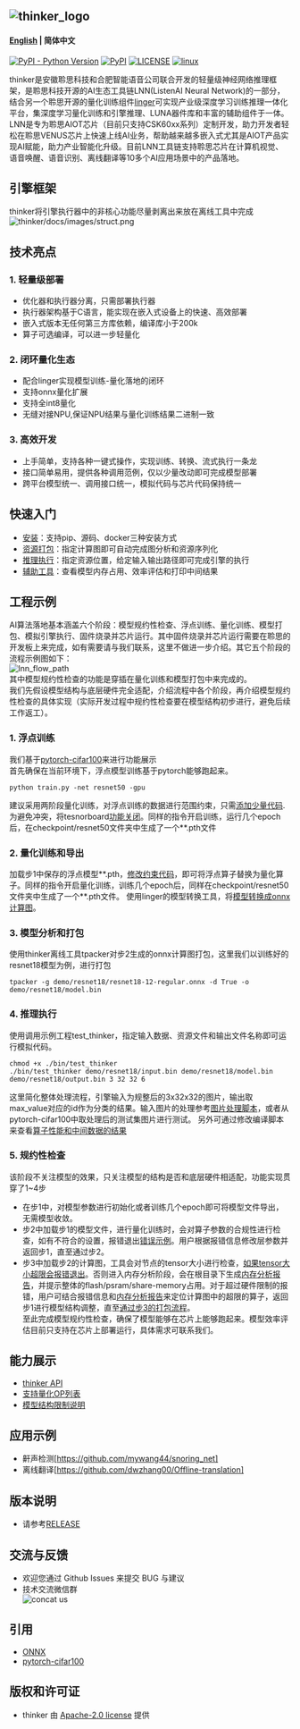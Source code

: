 ![thinker_logo](thinker/docs/images/thinker_logo.png)
--------------------------------------------------------------------------------
#### [English](README_EN.md) | 简体中文

[![PyPI - Python Version](https://img.shields.io/pypi/pyversions/pythinker.svg)](https://pypi.org/project/pythinker)
[![PyPI](https://badge.fury.io/py/pythinker.svg)](https://badge.fury.io/py/pythinker)
[![LICENSE](https://img.shields.io/github/license/LISTENAI/thinker.svg?style=flat-square)](https://github.com/LISTENAI/thinker/blob/main/LICENSE)
[![linux](https://github.com/LISTENAI/thinker/actions/workflows/linux_x86.yml/badge.svg)](https://github.com/LISTENAI/thinker/actions/workflows/linux_x86.yml)

thinker是安徽聆思科技和合肥智能语音公司联合开发的轻量级神经网络推理框架，是聆思科技开源的AI生态工具链LNN(ListenAI Neural Network)的一部分，结合另一个聆思开源的量化训练组件[linger](https://github.com/LISTENAI/linger)可实现产业级深度学习训练推理一体化平台，集深度学习量化训练和引擎推理、LUNA器件库和丰富的辅助组件于一体。LNN是专为聆思AIOT芯片（目前只支持CSK60xx系列）定制开发，助力开发者轻松在聆思VENUS芯片上快速上线AI业务，帮助越来越多嵌入式尤其是AIOT产品实现AI赋能，助力产业智能化升级。目前LNN工具链支持聆思芯片在计算机视觉、语音唤醒、语音识别、离线翻译等10多个AI应用场景中的产品落地。

## 引擎框架
thinker将引擎执行器中的非核心功能尽量剥离出来放在离线工具中完成  
![thinker/docs/images/struct.png](thinker/docs/images/struct-CH.png)

## 技术亮点
### 1. 轻量级部署
* 优化器和执行器分离，只需部署执行器
* 执行器架构基于C语言，能实现在嵌入式设备上的快速、高效部署
* 嵌入式版本无任何第三方库依赖，编译库小于200k
* 算子可选编译，可以进一步轻量化

### 2. 闭环量化生态
* 配合linger实现模型训练-量化落地的闭环
* 支持onnx量化扩展
* 支持全int8量化
* 无缝对接NPU,保证NPU结果与量化训练结果二进制一致

### 3. 高效开发
* 上手简单，支持各种一键式操作，实现训练、转换、流式执行一条龙
* 接口简单易用，提供各种调用范例，仅以少量改动即可完成模型部署
* 跨平台模型统一、调用接口统一，模拟代码与芯片代码保持统一

## 快速入门
- [安装](thinker/docs/tutorial/install.md)：支持pip、源码、docker三种安装方式
- [资源打包](thinker/docs/tutorial/thinker_packer.md)：指定计算图即可自动完成图分析和资源序列化
- [推理执行](thinker/docs/tutorial/thinker_run.md)：指定资源位置，给定输入输出路径即可完成引擎的执行
- [辅助工具](thinker/docs/tutorial/thinker_performance.md)：查看模型内存占用、效率评估和打印中间结果

## 工程示例
  AI算法落地基本涵盖六个阶段：模型规约性检查、浮点训练、量化训练、模型打包、模拟引擎执行、固件烧录并芯片运行。其中固件烧录并芯片运行需要在聆思的开发板上来完成，如有需要请与我们联系，这里不做进一步介绍。其它五个阶段的流程示例图如下：  
  ![lnn_flow_path](thinker/docs/images/lnn_flow_path.png)    
  其中模型规约性检查的功能是穿插在量化训练和模型打包中来完成的。  
  我们先假设模型结构与底层硬件完全适配，介绍流程中各个阶段，再介绍模型规约性检查的具体实现（实际开发过程中规约性检查要在模型结构初步进行，避免后续工作返工）。
### 1. 浮点训练
  我们基于[pytorch-cifar100](https://github.com/weiaicunzai/pytorch-cifar100)来进行功能展示  
  首先确保在当前环境下，浮点模型训练基于pytorch能够跑起来。 
```Shell
python train.py -net resnet50 -gpu
```
  建议采用两阶段量化训练，对浮点训练的数据进行范围约束，只需[添加少量代码](thinker/docs/tutorial/resnet_modify1.md).  
  为避免冲突，将tesnorboard[功能关闭](thinker/docs/tutorial/resnet_modify2.md)。同样的指令开启训练，运行几个epoch后，在checkpoint/resnet50文件夹中生成了一个**.pth文件

### 2. 量化训练和导出
  加载步1中保存的浮点模型**.pth，[修改约束代码](thinker/docs/images/linger_set2.png)，即可将浮点算子替换为量化算子。同样的指令开启量化训练，训练几个epoch后，同样在checkpoint/resnet50文件夹中生成了一个**.pth文件。
  使用linger的模型转换工具，将[模型转换成onnx计算图](thinker/docs/images/onnx_export.png)。

### 3. 模型分析和打包
  使用thinker离线工具tpacker对步2生成的onnx计算图打包，这里我们以训练好的resnet18模型为例，进行打包
```Shell
tpacker -g demo/resnet18/resnet18-12-regular.onnx -d True -o demo/resnet18/model.bin
```

### 4. 推理执行
  使用调用示例工程test_thinker，指定输入数据、资源文件和输出文件名称即可运行模拟代码。  
```Shell
chmod +x ./bin/test_thinker
./bin/test_thinker demo/resnet18/input.bin demo/resnet18/model.bin demo/resnet18/output.bin 3 32 32 6
```
这里简化整体处理流程，引擎输入为规整后的3x32x32的图片，输出取max_value对应的id作为分类的结果。输入图片的处理参考[图片处理脚本](tools/image_preprocess.py)，或者从pytorch-cifar100中取处理后的测试集图片进行测试。
另外可通过修改编译脚本来查看[算子性能和中间数据的结果](thinker/docs/tutorial/thinker_performance.md)

### 5. 规约性检查
  该阶段不关注模型的效果，只关注模型的结构是否和底层硬件相适配，功能实现贯穿了1~4步
  * 在步1中，对模型参数进行初始化或者训练几个epoch即可将模型文件导出，无需模型收敛。
  * 步2中加载步1的模型文件，进行量化训练时，会对算子参数的合规性进行检查，如有不符合的设置，报错退出[错误示例](thinker/docs/images/resnet50_linger_err.png)。用户根据报错信息修改层参数并返回步1，直至通过步2。
  * 步3中加载步2的计算图，工具会对节点的tensor大小进行检查，[如果tensor大小超限会报错退出](thinker/docs/images/Resnet50_err.png)。否则进入内存分析阶段，会在根目录下生成[内存分析报告](thinker/docs/images/Resnet50_Mem1.png)，并提示整体的flash/psram/share-memory占用。对于超过硬件限制的报错，用户可结合报错信息和[内存分析报告](thinker/docs/images/Resnet50_Mem2.png)来定位计算图中的超限的算子，返回步1进行模型结构调整，直至[通过步3的打包流程](thinker/docs/images/Resnet50_sucess.png)。   
  至此完成模型规约性检查，确保了模型能够在芯片上能够跑起来。模型效率评估目前只支持在芯片上部署运行，具体需求可联系我们。  

## 能力展示
* [thinker API](thinker/docs/tutorial/thinker_api.md)
* [支持量化OP列表](https://github.com/LISTENAI/linger/blob/main/doc/tutorial/support_quant_ops.md)
* [模型结构限制说明](thinker/docs/tutorial/restrain_of_model.md)

## 应用示例
* 鼾声检测[https://github.com/mywang44/snoring_net]
* 离线翻译[https://github.com/dwzhang00/Offline-translation]

## 版本说明
- 请参考[RELEASE](thinker/docs/tutorial/release.md)

## 交流与反馈
- 欢迎您通过 Github Issues 来提交 BUG 与建议
- 技术交流微信群  
![concat us](thinker/docs/images/contact_me_qr.png)

## 引用
- [ONNX](https://github.com/onnx/onnx)
- [pytorch-cifar100](https://github.com/weiaicunzai/pytorch-cifar100)

## 版权和许可证
- thinker 由 [Apache-2.0 license](LICENSE) 提供
